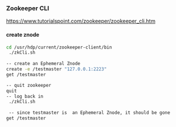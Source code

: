 

### Zookeeper CLI

https://www.tutorialspoint.com/zookeeper/zookeeper_cli.htm

#### create znode

```sh
cd /usr/hdp/current/zookeeper-client/bin
 ./zkCli.sh
 
-- create an Ephemeral Znode
create -e /testmaster "127.0.0.1:2223"
get /testmaster

-- quit zookeeper
quit
-- log back in
 ./zkCli.sh
 
 -- since testmaster is  an Ephemeral Znode, it should be gone
get /testmaster
```


